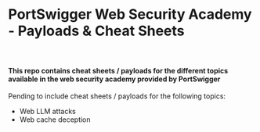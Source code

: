 # PortSwigger Web Security Academy - Payloads & Cheat Sheets

<br>

#### This repo contains cheat sheets / payloads for the different topics available in the web security academy provided by PortSwigger

Pending to include cheat sheets / payloads for the following topics:
* Web LLM attacks
* Web cache deception
